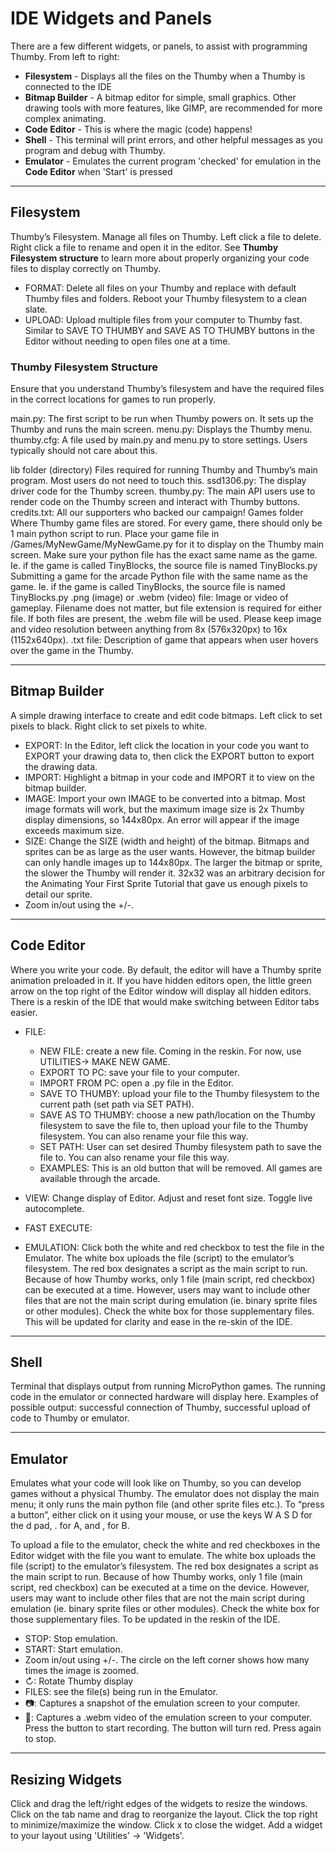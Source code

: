 # IDE Widgets and Panels

There are a few different widgets, or panels, to assist with programming Thumby. From left to right: 

* **Filesystem** - Displays all the files on the Thumby when a Thumby is connected to the IDE
* **Bitmap Builder** - A bitmap editor for simple, small graphics. Other drawing tools with more features, like GIMP, are recommended for more complex animating. 
* **Code Editor** - This is where the magic (code) happens!
* **Shell** - This terminal will print errors, and other helpful messages as you program and debug with Thumby.
* **Emulator** - Emulates the current program 'checked' for emulation in the **Code Editor** when 'Start' is pressed

---
## Filesystem

Thumby’s Filesystem. Manage all files on Thumby. Left click a file to delete. Right click a file to rename and open it in the editor. See **Thumby Filesystem structure** to learn more about properly organizing your code files to display correctly on Thumby.

* FORMAT: Delete all files on your Thumby and replace with default Thumby files and folders. Reboot your Thumby filesystem to a clean slate. 
* UPLOAD: Upload multiple files from your computer to Thumby fast. Similar to SAVE TO THUMBY and SAVE AS TO THUMBY buttons in the Editor without needing to open files one at a time. 

### Thumby Filesystem Structure



Ensure that you understand Thumby’s filesystem and have the required files in the correct locations for games to run properly. 

main.py: The first script to be run when Thumby powers on. It sets up the Thumby and runs the main screen.
menu.py: Displays the Thumby menu. 
thumby.cfg: A file used by main.py and menu.py to store settings. Users typically should not care about this.

lib folder (directory)
Files required for running Thumby and Thumby’s main program. Most users do not need to touch this. 
ssd1306.py: The display driver code for the Thumby screen. 
thumby.py: The main API users use to render code on the Thumby screen and interact with Thumby buttons.
credits.txt: All our supporters who backed our campaign!
Games folder
Where Thumby game files are stored. 
For every game, there should only be 1 main python script to run. 
Place your game file in /Games/MyNewGame/MyNewGame.py for it to display on the Thumby main screen. Make sure your python file has the exact same name as the game. Ie. if the game is called TinyBlocks, the source file is named TinyBlocks.py
Submitting a game for the arcade
Python file with the same name as the game. Ie. if the game is called TinyBlocks, the source file is named TinyBlocks.py
.png (image) or .webm (video) file: Image or video of gameplay. Filename does not matter, but file extension is required for either file. If both files are present, the .webm file will be used. Please keep image and video resolution between anything from 8x (576x320px) to 16x (1152x640px).
.txt file: Description of game that appears when user hovers over the game in the Thumby.


---
## Bitmap Builder

A simple drawing interface to create and edit code bitmaps. Left click to set pixels to black. Right click to set pixels to white. 

* EXPORT: In the Editor, left click the location in your code you want to EXPORT your drawing data to, then click the EXPORT button to export the drawing data.
* IMPORT: Highlight a bitmap in your code and IMPORT it to view on the bitmap builder.
* IMAGE: Import your own IMAGE to be converted into a bitmap. Most image formats will work, but the maximum image size is 2x Thumby display dimensions, so 144x80px. An error will appear if the image exceeds maximum size. 
* SIZE: Change the SIZE (width and height) of the bitmap. Bitmaps and sprites can be as large as the user wants. However, the bitmap builder can only handle images up to 144x80px. The larger the bitmap or sprite, the slower the Thumby will render it. 32x32 was an arbitrary decision for the Animating Your First Sprite Tutorial that gave us enough pixels to detail our sprite. 
* Zoom in/out using the +/-.

---
## Code Editor

Where you write your code. By default, the editor will have a Thumby sprite animation preloaded in it. If you have hidden editors open, the little green arrow on the top right of the Editor window will display all hidden editors. There is a reskin of the IDE that would make switching between Editor tabs easier. 

* FILE:

    * NEW FILE: create a new file. Coming in the reskin. For now, use UTILITIES-> MAKE NEW GAME.
    * EXPORT TO PC: save your file to your computer.
    * IMPORT FROM PC: open a .py file in the Editor.
    * SAVE TO THUMBY: upload your file to the Thumby filesystem to the current path (set path via SET PATH). 
    * SAVE AS TO THUMBY: choose a new path/location on the Thumby filesystem to save the file to, then upload your file to the Thumby filesystem. You can also rename your file this way. 
    * SET PATH: User can set desired Thumby filesystem path to save the file to. You can also rename your file this way. 
    * EXAMPLES: This is an old button that will be removed. All games are available through the arcade. 

* VIEW: Change display of Editor. Adjust and reset font size. Toggle live autocomplete.
* FAST EXECUTE: 
* EMULATION: Click both the white and red checkbox to test the file in the Emulator. The white box uploads the file (script) to the emulator’s filesystem. The red box designates a script as the main script to run. Because of how Thumby works, only 1 file (main script, red checkbox) can be executed at a time. However, users may want to include other files that are not the main script during emulation (ie. binary sprite files or other modules). Check the white box for those supplementary files. This will be updated for clarity and ease in the re-skin of the IDE. 

---
## Shell

Terminal that displays output from running MicroPython games. The running code in the emulator or connected hardware will display here. Examples of possible output: successful connection of Thumby, successful upload of code to Thumby or emulator.

---
## Emulator

Emulates what your code will look like on Thumby, so you can develop games without a physical Thumby. The emulator does not display the main menu; it only runs the main python file (and other sprite files etc.). To “press a button”, either click on it using your mouse, or use the keys W A S D for the d pad, . for A, and , for B.

To upload a file to the emulator, check the white and red checkboxes in the Editor widget with the file you want to emulate. The white box uploads the file (script) to the emulator’s filesystem. The red box designates a script as the main script to run. Because of how Thumby works, only 1 file (main script, red checkbox) can be executed at a time on the device. However, users may want to include other files that are not the main script during emulation (ie. binary sprite files or other modules). Check the white box for those supplementary files. To be updated in the reskin of the IDE. 

* STOP: Stop emulation.
* START: Start emulation. 
* Zoom in/out using +/-. The circle on the left corner shows how many times the image is zoomed.
* ↻: Rotate Thumby display
* FILES: see the file(s) being run in the Emulator.
* 📷: Captures a snapshot of the emulation screen to your computer. 
* 🎥: Captures a .webm video of the emulation screen to your computer. Press the button to start recording. The button will turn red. Press again to stop. 

---
## Resizing Widgets

Click and drag the left/right edges of the widgets to resize the windows. Click on the tab name and drag to reorganize the layout. Click the top right to minimize/maximize the window. Click x to close the widget. Add a widget to your layout using 'Utilities' -> 'Widgets'. 


